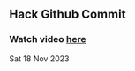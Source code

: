 
 ## Hack Github Commit 
 ### Watch video <a href="https://www.youtube.com">here</a> 
 Sat 18 Nov 2023 
